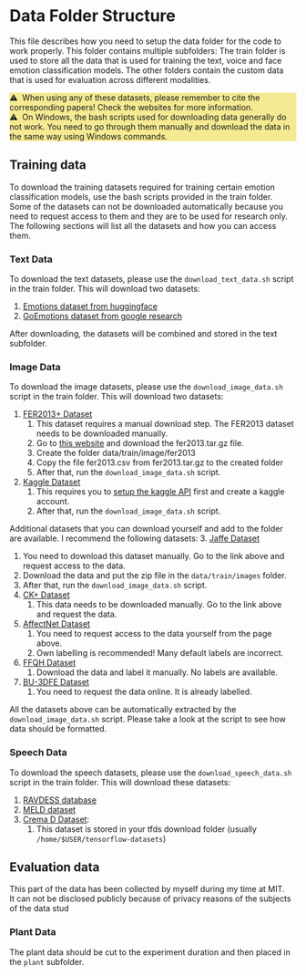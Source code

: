 # Data Folder Structure

This file describes how you need to setup the data folder for the code to work properly.
This folder contains multiple subfolders:
The train folder is used to store all the data that is used for training the text, voice and face emotion classification models.
The other folders contain the custom data that is used for evaluation across different modalities.
<div class="disclaimer" style="background-color: #f5ea92">
   ⚠️&nbsp When using any of these datasets, please remember to cite the corresponding papers! Check the websites for more information.
</div>

<div class="disclaimer" style="background-color: #f5ea92">
   ⚠️&nbsp On Windows, the bash scripts used for downloading data generally do not work. You need to go through them manually and download the data in the same way using Windows commands.
</div>

## Training data
To download the training datasets required for training certain emotion classification models,
use the bash scripts provided in the train folder.  
Some of the datasets can not be downloaded automatically because you need to request access to them and they are to be used for research only.
The following sections will list all the datasets and how you can access them.

### Text Data
To download the text datasets, please use the `download_text_data.sh` script in the train folder.
This will download two datasets:
1. [Emotions dataset from huggingface](https://huggingface.co/datasets/emotion)
2. [GoEmotions dataset from google research](https://github.com/google-research/google-research/tree/master/goemotions)

After downloading, the datasets will be combined and stored in the text subfolder.

### Image Data
To download the image datasets, please use the `download_image_data.sh` script in the train folder.
This will download two datasets:
1. [FER2013+ Dataset](https://github.com/microsoft/FERPlus)
   1. This dataset requires a manual download step. The FER2013 dataset needs to be downloaded manually.
   2. Go to [this website](https://www.kaggle.com/c/challenges-in-representation-learning-facial-expression-recognition-challenge/data) and download the fer2013.tar.gz file.
   3. Create the folder data/train/image/fer2013
   4. Copy the file fer2013.csv from fer2013.tar.gz to the created folder
   5. After that, run the `download_image_data.sh` script.
2. [Kaggle Dataset](https://www.kaggle.com/datasets/jonathanoheix/face-expression-recognition-dataset)
   1. This requires you to [setup the kaggle API](https://www.kaggle.com/docs/api) first and create a kaggle account.
   2. After that, run the `download_image_data.sh` script.

Additional datasets that you can download yourself and add to the folder are available.
I recommend the following datasets:
3. [Jaffe Dataset](https://zenodo.org/record/3451524#.YlRNsTzb1H4)
   1. You need to download this dataset manually. Go to the link above and request access to the data.
   2. Download the data and put the zip file in the `data/train/images` folder.
   3. After that, run the `download_image_data.sh` script.
4. [CK+ Dataset](https://paperswithcode.com/dataset/ck)
   1. This data needs to be downloaded manually. Go to the link above and request the data.
5. [AffectNet Dataset](http://mohammadmahoor.com/affectnet/)
   1. You need to request access to the data yourself from the page above.
   2. Own labelling is recommended! Many default labels are incorrect.
6. [FFQH Dataset](https://github.com/NVlabs/ffhq-dataset)
   1. Download the data and label it manually. No labels are available.
7. [BU-3DFE Dataset](https://www.cs.binghamton.edu/~lijun/Research/3DFE/3DFE_Analysis.html)
   1. You need to request the data online. It is already labelled.

All the datasets above can be automatically extracted by the `download_image_data.sh` script.
Please take a look at the script to see how data should be formatted.

### Speech Data
To download the speech datasets, please use the `download_speech_data.sh` script in the train folder.
This will download these datasets:
1. [RAVDESS database](https://smartlaboratory.org/ravdess/)
2. [MELD dataset](https://affective-meld.github.io/)
3. [Crema D Dataset](https://www.tensorflow.org/datasets/catalog/crema_d):
   1. This dataset is stored in your tfds download folder (usually `/home/$USER/tensorflow-datasets`)

## Evaluation data
This part of the data has been collected by myself during my time at MIT.  
It can not be disclosed publicly because of privacy reasons of the subjects of the data stud

### Plant Data
The plant data should be cut to the experiment duration and then placed in the `plant` subfolder.  

